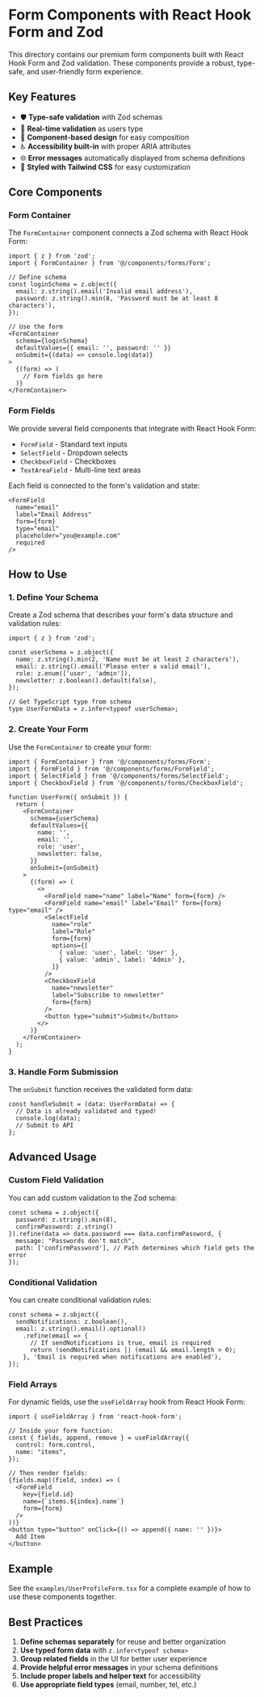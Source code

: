 # Form Components with React Hook Form and Zod

This directory contains our premium form components built with React Hook Form and Zod validation. These components provide a robust, type-safe, and user-friendly form experience.

## Key Features

- 🛡️ **Type-safe validation** with Zod schemas
- 🔄 **Real-time validation** as users type
- 🧩 **Component-based design** for easy composition
- ♿ **Accessibility built-in** with proper ARIA attributes
- 🌐 **Error messages** automatically displayed from schema definitions
- 🎨 **Styled with Tailwind CSS** for easy customization

## Core Components

### Form Container

The `FormContainer` component connects a Zod schema with React Hook Form:

```tsx
import { z } from 'zod';
import { FormContainer } from '@/components/forms/Form';

// Define schema
const loginSchema = z.object({
  email: z.string().email('Invalid email address'),
  password: z.string().min(8, 'Password must be at least 8 characters'),
});

// Use the form
<FormContainer 
  schema={loginSchema}
  defaultValues={{ email: '', password: '' }}
  onSubmit={(data) => console.log(data)}
>
  {(form) => (
    // Form fields go here
  )}
</FormContainer>
```

### Form Fields

We provide several field components that integrate with React Hook Form:

- `FormField` - Standard text inputs
- `SelectField` - Dropdown selects
- `CheckboxField` - Checkboxes
- `TextAreaField` - Multi-line text areas

Each field is connected to the form's validation and state:

```tsx
<FormField
  name="email"
  label="Email Address"
  form={form}
  type="email"
  placeholder="you@example.com"
  required
/>
```

## How to Use

### 1. Define Your Schema

Create a Zod schema that describes your form's data structure and validation rules:

```tsx
import { z } from 'zod';

const userSchema = z.object({
  name: z.string().min(2, 'Name must be at least 2 characters'),
  email: z.string().email('Please enter a valid email'),
  role: z.enum(['user', 'admin']),
  newsletter: z.boolean().default(false),
});

// Get TypeScript type from schema
type UserFormData = z.infer<typeof userSchema>;
```

### 2. Create Your Form

Use the `FormContainer` to create your form:

```tsx
import { FormContainer } from '@/components/forms/Form';
import { FormField } from '@/components/forms/FormField';
import { SelectField } from '@/components/forms/SelectField';
import { CheckboxField } from '@/components/forms/CheckboxField';

function UserForm({ onSubmit }) {
  return (
    <FormContainer
      schema={userSchema}
      defaultValues={{
        name: '',
        email: '',
        role: 'user',
        newsletter: false,
      }}
      onSubmit={onSubmit}
    >
      {(form) => (
        <>
          <FormField name="name" label="Name" form={form} />
          <FormField name="email" label="Email" form={form} type="email" />
          <SelectField 
            name="role" 
            label="Role" 
            form={form} 
            options={[
              { value: 'user', label: 'User' },
              { value: 'admin', label: 'Admin' },
            ]} 
          />
          <CheckboxField 
            name="newsletter" 
            label="Subscribe to newsletter" 
            form={form} 
          />
          <button type="submit">Submit</button>
        </>
      )}
    </FormContainer>
  );
}
```

### 3. Handle Form Submission

The `onSubmit` function receives the validated form data:

```tsx
const handleSubmit = (data: UserFormData) => {
  // Data is already validated and typed!
  console.log(data);
  // Submit to API
};
```

## Advanced Usage

### Custom Field Validation

You can add custom validation to the Zod schema:

```tsx
const schema = z.object({
  password: z.string().min(8),
  confirmPassword: z.string()
}).refine(data => data.password === data.confirmPassword, {
  message: "Passwords don't match",
  path: ['confirmPassword'], // Path determines which field gets the error
});
```

### Conditional Validation

You can create conditional validation rules:

```tsx
const schema = z.object({
  sendNotifications: z.boolean(),
  email: z.string().email().optional()
    .refine(email => {
      // If sendNotifications is true, email is required
      return !sendNotifications || (email && email.length > 0);
    }, 'Email is required when notifications are enabled'),
});
```

### Field Arrays

For dynamic fields, use the `useFieldArray` hook from React Hook Form:

```tsx
import { useFieldArray } from 'react-hook-form';

// Inside your form function:
const { fields, append, remove } = useFieldArray({
  control: form.control,
  name: "items",
});

// Then render fields:
{fields.map((field, index) => (
  <FormField 
    key={field.id}
    name={`items.${index}.name`}
    form={form}
  />
))}
<button type="button" onClick={() => append({ name: '' })}>
  Add Item
</button>
```

## Example

See the `examples/UserProfileForm.tsx` for a complete example of how to use these components together.

## Best Practices

1. **Define schemas separately** for reuse and better organization
2. **Use typed form data** with `z.infer<typeof schema>`
3. **Group related fields** in the UI for better user experience
4. **Provide helpful error messages** in your schema definitions
5. **Include proper labels and helper text** for accessibility
6. **Use appropriate field types** (email, number, tel, etc.)